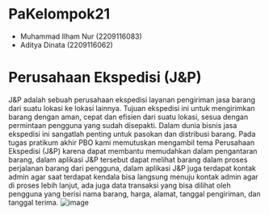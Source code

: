 # PaKelompok21
- Muhammad Ilham Nur (2209116083)
- Aditya Dinata (2209116062)
# Perusahaan Ekspedisi (J&P)
J&P adalah sebuah perusahaan ekspedisi layanan pengiriman jasa barang dari suatu lokasi ke lokasi lainnya. Tujuan ekspedisi ini untuk mengirimkan barang dengan aman, cepat dan efisien dari suatu lokasi, sesua dengan permintaan pengguna yang sudah disepakti. Dalam dunia bisnis jasa ekspedisi ini sangatlah penting untuk pasokan dan distribusi barang. Pada tugas pratikum akhir PBO kami memutuskan mengambil tema Perusahaan Ekspedisi (J&P) karena dapat membantu memudahkan dalam pengantaran barang, dalam aplikasi J&P tersebut dapat melihat barang dalam proses perjalanan barang dari pengguna, dalam aplikasi J&P juga terdapat kontak admin agar saat terdapat kendala bisa langsung menuju kontak admin agar di proses lebih lanjut, ada juga data transaksi yang bisa dilihat oleh pengguna yang berisi nama barang, harga, alamat, tanggal pengiriman, dan tanggal terima.
![image](https://github.com/MuhammadIlhamNur/Kelompok-21/assets/127490939/dce5924c-8548-487e-80e8-9ac2897b7cdf)
